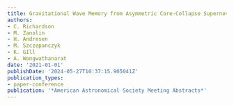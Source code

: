 ```yaml
---
title: Gravitational Wave Memory from Asymmetric Core-Collapse Supernovae
authors:
- C. Richardson
- M. Zanolin
- H. Andresen
- M. Szczepanczyk
- K. GIll
- A. Wongwathanarat
date: '2021-01-01'
publishDate: '2024-05-27T10:37:15.905041Z'
publication_types:
- paper-conference
publication: '*American Astronomical Society Meeting Abstracts*'
---
```

